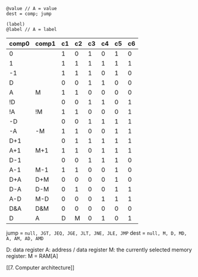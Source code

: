 ```
@value // A = value
dest = comp; jump

(label)
@label // A = label
```

| comp0 | comp1 | c1 | c2 | c3 | c4 | c5 | c6 |
| -| - | - | - | - | -| -| - |
| 0 || 1 | 0 | 1 | 0 | 1 | 0 |  |
| 1 || 1 | 1 | 1 | 1 | 1 | 1 |  |
| -1 || 1 | 1 | 1 | 0 | 1 | 0 |  |
| D || 0 | 0 | 1 | 1 | 0 | 0 |  |
| A | M | 1 | 1 | 0 | 0 | 0 | 0 |
| !D || 0 | 0 | 1 | 1 | 0 | 1 |  |
| !A | !M | 1 | 1 | 0 | 0 | 0 | 1 |
| -D || 0 | 0 | 1 | 1 | 1 | 1 |  |
| -A | -M | 1 | 1 | 0 | 0 | 1 | 1 |
| D+1 || 0 | 1 | 1 | 1 | 1 | 1 |  |
| A+1 | M+1 | 1 | 1 | 0 | 1 | 1 | 1 |
| D-1 || 0 | 0 | 1 | 1 | 1 | 0 |  |
| A-1 | M-1 | 1 | 1 | 0 | 0 | 1 | 0 |
| D+A | D+M | 0 | 0 | 0 | 0 | 1 | 0 |
| D-A | D-M | 0 | 1 | 0 | 0 | 1 | 1 |
| A-D | M-D | 0 | 0 | 0 | 1 | 1 | 1 |
| D&A | D&M | 0 | 0 | 0 | 0 | 0 | 0 |
| D|A | D|M | 0 | 1 | 0 | 1 | 0 | 1 |

jump = `null, JGT, JEQ, JGE, JLT, JNE, JLE, JMP`
dest = `null, M, D, MD, A, AM, AD, AMD`


D: data register
A: address / data register
M: the currently selected memory register:
	M = RAM\[A\]



[[7. Computer architecture]]

